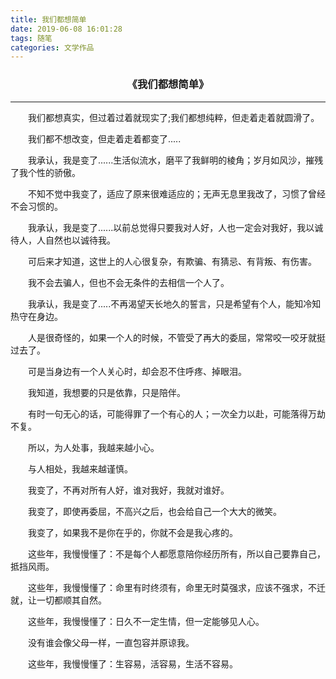 ```yaml
---
title: 我们都想简单
date: 2019-06-08 16:01:28
tags: 随笔
categories: 文学作品
---
```

<style>
    p{
        text-indent: 2em;
    }
</style>

### <center>《我们都想简单》</center>

---

我们都想真实，但过着过着就现实了;我们都想纯粹，但走着走着就圆滑了。

我们都不想改变，但走着走着都变了.....

我承认，我是变了......生活似流水，磨平了我鲜明的棱角；岁月如风沙，摧残了我个性的骄傲。

不知不觉中我变了，适应了原来很难适应的；无声无息里我改了，习惯了曾经不会习惯的。

<!-- more -->

我承认，我是变了......以前总觉得只要我对人好，人也一定会对我好，我以诚待人，人自然也以诚待我。

可后来才知道，这世上的人心很复杂，有欺骗、有猜忌、有背叛、有伤害。

我不会去骗人，但也不会无条件的去相信一个人了。

我承认，我是变了.....不再渴望天长地久的誓言，只是希望有个人，能知冷知热守在身边。

人是很奇怪的，如果一个人的时候，不管受了再大的委屈，常常咬一咬牙就挺过去了。

可是当身边有一个人关心时，却会忍不住呼疼、掉眼泪。

我知道，我想要的只是依靠，只是陪伴。

有时一句无心的话，可能得罪了一个有心的人；一次全力以赴，可能落得万劫不复。

所以，为人处事，我越来越小心。

与人相处，我越来越谨慎。

我变了，不再对所有人好，谁对我好，我就对谁好。

我变了，即使再委屈，不高兴之后，也会给自己一个大大的微笑。

我变了，如果我不是你在乎的，你就不会是我心疼的。

这些年，我慢慢懂了：不是每个人都愿意陪你经历所有，所以自己要靠自己，抵挡风雨。

这些年，我慢慢懂了：命里有时终须有，命里无时莫强求，应该不强求，不迁就，让一切都顺其自然。

这些年，我慢慢懂了：日久不一定生情，但一定能够见人心。

没有谁会像父母一样，一直包容并原谅我。

这些年，我慢慢懂了：生容易，活容易，生活不容易。